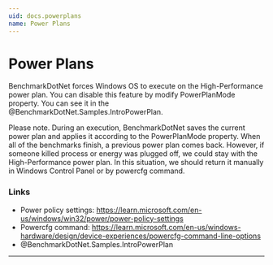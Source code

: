 ```yaml
---
uid: docs.powerplans
name: Power Plans
---
```


# Power Plans

BenchmarkDotNet forces Windows OS to execute on the High-Performance power plan. You can disable this feature by modify PowerPlanMode property. You can see it in the @BenchmarkDotNet.Samples.IntroPowerPlan.

Please note. During an execution, BenchmarkDotNet saves the current power plan and applies it according to the PowerPlanMode property. When all of the benchmarks finish, a previous power plan comes back. However, if someone killed process or energy was plugged off, we could stay with the High-Performance power plan. In this situation, we should return it manually in Windows Control Panel or by powercfg command. 

### Links

* Power policy settings: https://learn.microsoft.com/en-us/windows/win32/power/power-policy-settings
* Powercfg command: https://learn.microsoft.com/en-us/windows-hardware/design/device-experiences/powercfg-command-line-options
* @BenchmarkDotNet.Samples.IntroPowerPlan

---